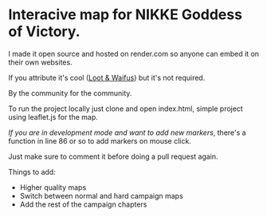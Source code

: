 # Interacive map for NIKKE Goddess of Victory.

I made it open source and hosted on render.com so anyone can embed it on their own websites.

If you attribute it's cool ([Loot & Waifus](https://www.youtube.com/@lootandwaifus)) but it's not required.

By the community for the community.

To run the project locally just clone and open index.html, simple project using leaflet.js for the map.

*If you are in development mode and want to add new markers*, there's a function in line 86 or so to add markers on mouse click.

Just make sure to comment it before doing a pull request again.

Things to add:

- Higher quality maps
- Switch between normal and hard campaign maps
- Add the rest of the campaign chapters